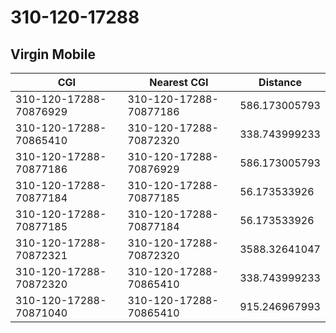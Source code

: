 # 310-120-17288
## Virgin Mobile


| CGI | Nearest CGI | Distance |
|-----|-------------|----------|
| 310-120-17288-70876929 | 310-120-17288-70877186 | 586.173005793 |
| 310-120-17288-70865410 | 310-120-17288-70872320 | 338.743999233 |
| 310-120-17288-70877186 | 310-120-17288-70876929 | 586.173005793 |
| 310-120-17288-70877184 | 310-120-17288-70877185 | 56.173533926 |
| 310-120-17288-70877185 | 310-120-17288-70877184 | 56.173533926 |
| 310-120-17288-70872321 | 310-120-17288-70872320 | 3588.32641047 |
| 310-120-17288-70872320 | 310-120-17288-70865410 | 338.743999233 |
| 310-120-17288-70871040 | 310-120-17288-70865410 | 915.246967993 |
